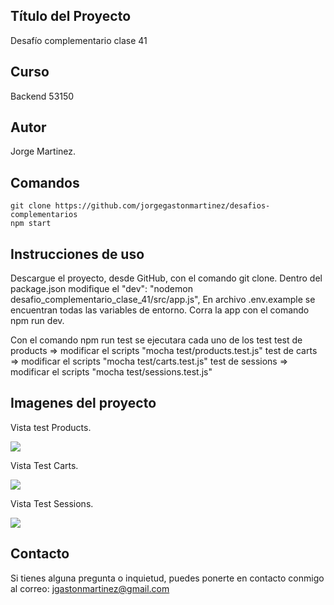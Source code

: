 ## Título del Proyecto

Desafío complementario clase 41

## Curso

Backend 53150

## Autor

Jorge Martinez.

## Comandos

```
git clone https://github.com/jorgegastonmartinez/desafios-complementarios
npm start
```

## Instrucciones de uso

Descargue el proyecto, desde GitHub, con el comando git clone. 
Dentro del package.json modifique el "dev": "nodemon desafio_complementario_clase_41/src/app.js",
En archivo .env.example se encuentran todas las variables de entorno. 
Corra la app con el comando npm run dev.

Con el comando npm run test se ejecutara cada uno de los test
test de products => modificar el scripts "mocha test/products.test.js"
test de carts => modificar el scripts "mocha test/carts.test.js"
test de sessions => modificar el scripts "mocha test/sessions.test.js"


## Imagenes del proyecto

Vista test Products.

![](./desafio_complementario_clase_41/src/public/img/Captura%20de%20pantalla%202024-08-22%20a%20la(s)%207.14.11 p. m..png)

Vista Test Carts.

![](./desafio_complementario_clase_41/src/public/img/Captura%20de%20pantalla%202024-08-22%20a%20la(s)%208.19.26 p. m..png)


Vista Test Sessions.

![](./desafio_complementario_clase_41/src/public/img/Captura%20de%20pantalla%202024-08-23%20a%20la(s)%205.31.33 p. m..png)


## Contacto

Si tienes alguna pregunta o inquietud, puedes ponerte en contacto conmigo al correo: jgastonmartinez@gmail.com
